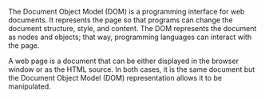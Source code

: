 The Document Object Model (DOM) is a programming interface for web documents. It represents the page so that programs can change the document structure, style, and content. The DOM represents the document as nodes and objects; that way, programming languages can interact with the page.

A web page is a document that can be either displayed in the browser window or as the HTML source. In both cases, it is the same document but the Document Object Model (DOM) representation allows it to be manipulated.